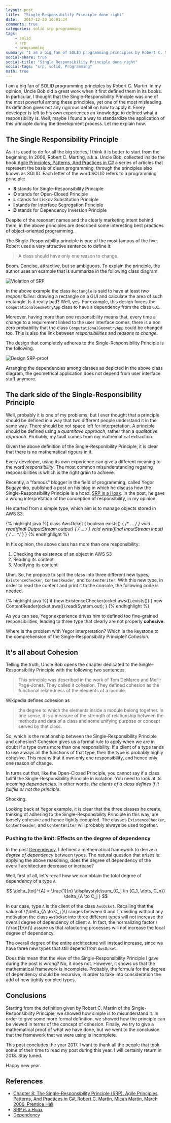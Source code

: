 ```yaml
---
layout: post
title:  "Single-Responsibility Principle done right"
date:   2017-12-30 16:01:34
comments: true
categories: solid srp programming 
tags:
    - solid
    - srp
    - programming
summary: "I am a big fan of SOLID programming principles by Robert C. Martin. In particular, I thought that the Single-Responsibility Principle was one of the most powerful among these principles, yet one of the most misleading. Its definition gives not any rigorous detail on how to apply it. Every developer is left to his own experiences an knowledge to defined what a responsibility is. Well, maybe I found a way to standardize the application of this principle during the development process. Let me explain how."
social-share: true
social-title: "Single Responsibility Principle done right"
social-tags: "srp, solid, Programming"
math: true
---
```


I am a big fan of SOLID programming principles by Robert C. Martin. In my opinion, Uncle Bob did a great work when it first defined them in its books. In particular, I thought that the Single-Responsibility Principle was one of the most powerful among these principles, yet one of the most misleading. Its definition gives not any rigorous detail on how to apply it. Every developer is left to his own experiences an knowledge to defined what a responsibility is. Well, maybe I found a way to standardize the application of this principle during the development process. Let me explain how.

## The Single Responsibility Principle
As it is used to do for all the big stories, I think it is better to start from the beginning. In 2006, Robert C. Marting, a.k.a. Uncle Bob, collected inside the book [Agile Principles, Patterns, And Practices in C#](https://www.amazon.it/Agile-Principles-Patterns-Practices-C/dp/0131857258) a series of articles that represent the basis of clean programming, through the principles also known as SOLID. Each letter of the word SOLID refers to a programming principle:

 - **S** stands for Single-Responsibility Principle
 - **O** stands for Open-Closed Principle
 - **L** stands for Liskov Substitution Principle
 - **I** stands for Interface Segregation Principle
 - **D** stands for Dependency Inversion Principle

Despite of the resonant names and the clearly marketing intent behind them, in the above principles are described some interesting best practices of object-oriented programming.

The Single-Responsibility principle is one of the most famous of the five. Robert uses a very attractive sentence to define it:

> A class should have only one reason to change.

Boom. Concise, attractive, but so ambiguous. To explain the principle, the author uses an example that is summarize in the following class diagram.

![Violation of SRP](/assets/2017-12-26/srp_wrong_design.png)

In the above example the class `Rectangle` is said to have at least _two responsibilies_: drawing a rectangle on a GUI and calculate the area of such rectangle. Is it really bad? Well, yes. For example, this design forces the `ComputationalGeometryApp` class to have a dependency from the class `GUI`. 

Moreover, having more than one responsibility means that, every time a change to a requirement linked to the user interface comes, there is a non zero probability that the class `ComputationalGeometryApp` could be changed too. This is also the link between _responsibilities_ and _reasons to change_.

The design that completely adheres to the Single-Responsibility Principle is the following.

![Design SRP-proof](/assets/2017-12-26/srp_design.png)

Arranging the dependencies among classes as depicted in the above class diagram, the geometrical application does not depend from user interface stuff anymore.

## The dark side of the Single-Responsibility Principle
Well, probably it is one of my problems, but I ever thought that a principle should be defined in a way that two different people understand it in the same way. There should be not space left for interpretation. A principle should be defined using a _quantitave approach_, rather than a _qualitative approach_. Probably, my fault comes from my mathematical extraction.

Given the above definition of the Single-Responibility Principle, it is clear that there is no mathematical rigours in it.

Every developer, using its own experience can give a different meaning to the word _responsibility_. The most common misunderstanding regaring responsibilities is which is the right grain to achieve.

Recently, a "famous" blogger in the field of programming, called Yegor Bugayenko, published a post on his blog in which he discuss how the Single-Responsibility Principle is a hoax: [SRP is a Hoax](http://www.yegor256.com/2017/12/19/srp-is-hoax.html). In the post, he gave a wrong interpretation of the conception of responsibility, in my opinion.

He started from a simple type, which aim is to manage objects stored in AWS S3.

{% highlight java %}
class AwsOcket {
    boolean exists() { /* ... */ }
    void read(final OutputStream output) { /* ... */ }
    void write(final InputStream input) { /* ... */ }
}
{% endhighlight %}

In his opinion, the above class has more than one responsibility:

1. Checking the existence of an object in AWS S3
2. Reading its content
3. Modifying its content

Uhm. So, he propose to split the class into three different new types, `ExistenceChecker`, `ContentReader`, and `ContentWriter`. With this new type, in order to read the content and print it to the console, the following code is needed.

{% highlight java %}
if (new ExistenceChecker(ocket.aws()).exists()) {
  new ContentReader(ocket.aws()).read(System.out);
}
{% endhighlight %}

As you can see, Yegor experience drives him to defined too fine-grained responsibilities, leading to three type that clearly are not properly **cohesive**.

Where is the problem with Yegor interpretation? Which is the keystone to the comprehension of the Single-Responsibility Principle? _Cohesion_.

## It's all about Cohesion
Telling the truth, Uncle Bob opens the chapter dedicated to the Single-Responsibility Principle with the following two sentences.

> This principle was described in the work of Tom DeMarco and Meilir Page-Jones. They called it cohesion. They defined cohesion as the functional relatedness of the elements of a module.

Wikipedia defines cohesion as

>  the degree to which the elements inside a module belong together. In one sense, it is a measure of the strength of relationship between the methods and data of a class and some unifying purpose or concept served by that class.

So, which is the relationship between the Single-Responsibility Principle and cohesion? Cohesion gives us a formal rule to apply when we are in doubt if a type owns more than one responsibility. If a client of a type tends to use always all the functions of that type, then the type is probably highly cohesive. This means that it own only one responsibility, and hence only one reason of change.

In turns out that, like the Open-Closed Principle, you cannot say if a class fullfil the Single-Responsibility Principle in isolation. You need to look at its _incoming dependencies_. In other words, _the clients of a class defines if it fullfils or not the principle_.

Shocking.

Looking back at Yegor example, it is clear that the three classes he create, thinking of adhering to the Single-Responsibility Principle in this way, are loosely cohesive and hence tightly cooupled. The classes `ExistenceChecker`, `ContentReader`, and `ContentWriter` will probably always be used together.

### Pushing to the limit: Effects on the degree of dependency
In the post [Dependency](http://rcardin.github.io/programming/oop/software-engineering/2017/04/10/dependency-dot.html), I defined a methematical framework to derive a _degree of dependency_ between types. The natural question that arises is: applying the above reasoning, does the degree of dependency of the overall architecture decrease or increase? 

Well, first of all, let's recall how we can obtain the total degree of dependency of a type `A`.

$$
  \delta_{tot}^{A} = \frac{1}{n} \displaystyle\sum_{C_j \in {C_1, \dots, C_n}} \delta_{A \to C_j }
$$

In our case, type `A` is the client of the class `AwsOcket`. Recalling that the value of \\(\delta_{A \to C_j }\\) ranges between 0 and 1, dividing without any motivation the class `AwsOcket` into three different types will not increase the overall degree of dependency of client `A`. In fact, the normalizing factor \\(\frac{1}{n}\\) assure us that rafactoring processes will not increase the local degree of dependency. 

The overall degree of the entire architecture will instead increase, since we have three new types that still depend from `AwsOcket`.

Does this mean that the view of the Single-Responsibility Principle I gave during the post is wrong? No, it does not. However, it shows us that the mathematical framework is incomplete. Probably, the formula for the degree of dependency should be recursive, in order to take into consideration the add of new tightly coupled types.

## Conclusions
Starting from the definition given by Robert C. Martin of the Single-Responsibility Principle, we showed how simple is to misunderstand it. In order to give some more formal definition, we showed how the principle can be viewed in terms of the concept of cohesion. Finally, we try to give a mathematical proof of what we have done, but we went to the conclusion that the framework that we were using is incomplete. 

This post concludes the year 2017. I want to thank all the people that took some of their time to read my post during this year. I will certainly return in 2018. Stay tuned.

Happy new year.

## References
- [Chapter 8: The Single-Responsibility Principle (SRP). Agile Principles, Patterns, And Practices in C#,	Robert C. Martin, Micah Martin, March 2006, Prentice Hall](https://www.amazon.it/Agile-Principles-Patterns-Practices-C/dp/0131857258)
- [SRP is a Hoax](http://www.yegor256.com/2017/12/19/srp-is-hoax.html)
- [Dependency](http://rcardin.github.io/programming/oop/software-engineering/2017/04/10/dependency-dot.html)
